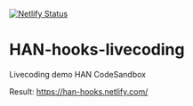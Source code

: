 [![Netlify Status](https://api.netlify.com/api/v1/badges/9d8a48a5-6864-40e2-9e74-dc99cf60e997/deploy-status)](https://app.netlify.com/sites/han-hooks/deploys)

# HAN-hooks-livecoding

Livecoding demo HAN CodeSandbox

Result: https://han-hooks.netlify.com/
